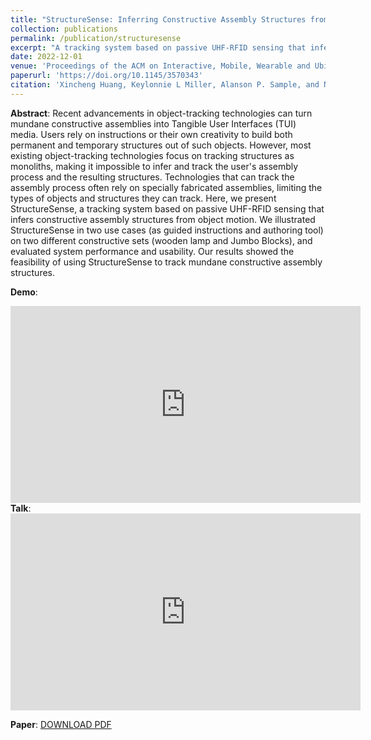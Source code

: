 ```yaml
---
title: "StructureSense: Inferring Constructive Assembly Structures from User Behaviors"
collection: publications
permalink: /publication/structuresense
excerpt: "A tracking system based on passive UHF-RFID sensing that infers constructive assembly structures from object motion."
date: 2022-12-01
venue: 'Proceedings of the ACM on Interactive, Mobile, Wearable and Ubiquitous Technologies. Volume 6, Issue 4.'
paperurl: 'https://doi.org/10.1145/3570343'
citation: 'Xincheng Huang, Keylonnie L Miller, Alanson P. Sample, and Nikola Banovic. 2022. StructureSense: Inferring Constructive Assembly Structures from User Behaviors. <i>Proc. ACM Interact. Mob. Wearable Ubiquitous Technol</i>. 6, 4, Article 204 (December 2022), 25 pages.'
---
```

<b>Abstract</b>: Recent advancements in object-tracking technologies can turn mundane constructive assemblies into Tangible User Interfaces (TUI) media. Users rely on instructions or their own creativity to build both permanent and temporary structures out of such objects. However, most existing object-tracking technologies focus on tracking structures as monoliths, making it impossible to infer and track the user's assembly process and the resulting structures. Technologies that can track the assembly process often rely on specially fabricated assemblies, limiting the types of objects and structures they can track. Here, we present StructureSense, a tracking system based on passive UHF-RFID sensing that infers constructive assembly structures from object motion. We illustrated StructureSense in two use cases (as guided instructions and authoring tool) on two different constructive sets (wooden lamp and Jumbo Blocks), and evaluated system performance and usability. Our results showed the feasibility of using StructureSense to track mundane constructive assembly structures.

<b>Demo</b>:
<iframe width="560" height="315" src="https://www.youtube.com/embed/k4AENLKKiLY" title="YouTube video player" frameborder="0" allow="accelerometer; autoplay; clipboard-write; encrypted-media; gyroscope; picture-in-picture" allowfullscreen></iframe>

<br/>
<b>Talk</b>:
<iframe width="560" height="315" src="https://www.youtube.com/embed/nfsw2vfuUL8?si=Ap4tsxSLyZSF9NGc" title="YouTube video player" frameborder="0" allow="accelerometer; autoplay; clipboard-write; encrypted-media; gyroscope; picture-in-picture; web-share" allowfullscreen></iframe>
<br/>

**Paper**: [DOWNLOAD PDF](/files/1-structuresense.pdf)